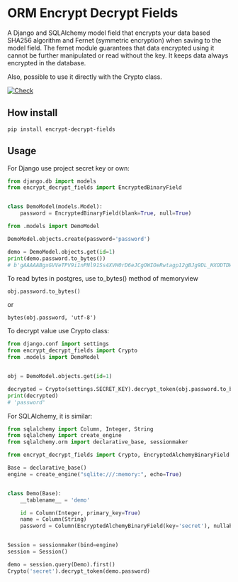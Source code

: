 # ORM Encrypt Decrypt Fields

A Django and SQLAlchemy model field that encrypts your data based SHA256 algorithm and Fernet (symmetric encryption)
when saving to the model field. The fernet module guarantees that data encrypted using it cannot be further manipulated
or read without the key. It keeps data always encrypted in the database.

Also, possible to use it directly with the Crypto class.

[![Check](https://github.com/alpden550/encrypt-decrypt-fields/actions/workflows/python-app.yml/badge.svg?branch=main)](https://github.com/alpden550/encrypt-decrypt-fields/actions/workflows/python-app.yml)

## How install

```
pip install encrypt-decrypt-fields
```

## Usage

For Django use project secret key or own:

```python
from django.db import models
from encrypt_decrypt_fields import EncryptedBinaryField


class DemoModel(models.Model):
    password = EncryptedBinaryField(blank=True, null=True)
```

```python
from .models import DemoModel

DemoModel.objects.create(password='password')

demo = DemoModel.objects.get(id=1)
print(demo.password.to_bytes()) 
# b'gAAAAABgxGVVeTPV9i1nPNl91Ss4XVH0rD6eJCgOWIOeRwtagp12gBJg9DL_HXODTDW0WKsqc8Z9vsuHUiAr3qQVE9YQmTd3pg=='
```

To read bytes in postgres, use to_bytes() method of memoryview

```
obj.password.to_bytes()
```

or

```
bytes(obj.password, 'utf-8')
```

To decrypt value use Crypto class:

```python
from django.conf import settings
from encrypt_decrypt_fields import Crypto
from .models import DemoModel


obj = DemoModel.objects.get(id=1)

decrypted = Crypto(settings.SECRET_KEY).decrypt_token(obj.password.to_bytes())
print(decrypted) 
# 'password'
```

For SQLAlchemy, it is similar:

```python
from sqlalchemy import Column, Integer, String
from sqlalchemy import create_engine
from sqlalchemy.orm import declarative_base, sessionmaker

from encrypt_decrypt_fields import Crypto, EncryptedAlchemyBinaryField

Base = declarative_base()
engine = create_engine("sqlite:///:memory:", echo=True)


class Demo(Base):
    __tablename__ = 'demo'

    id = Column(Integer, primary_key=True)
    name = Column(String)
    password = Column(EncryptedAlchemyBinaryField(key='secret'), nullable=True)


Session = sessionmaker(bind=engine)
session = Session()

demo = session.query(Demo).first()
Crypto('secret').decrypt_token(demo.password)  
```
